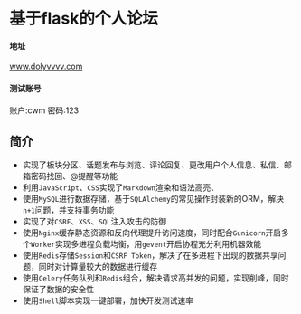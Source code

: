 基于flask的个人论坛
==================
#### 地址 
www.dolyvvvv.com 
#### 测试账号
账户:cwm  密码:123 
<br>

简介
-------
* 实现了板块分区、话题发布与浏览、评论回复、更改用户个人信息、私信、邮箱密码找回、@提醒等功能
* 利用`JavaScript`、`CSS`实现了`Markdown`渲染和语法高亮、
* 使用`MySQL`进行数据存储，基于`SQLAlchemy`的常见操作封装新的ORM，解决`n+1`问题，并支持事务功能
* 实现了对`CSRF`、`XSS`、`SQL`注入攻击的防御
* 使用`Nginx`缓存静态资源和反向代理提升访问速度，同时配合`Gunicorn`开启多个`Worker`实现多进程负载均衡，用`gevent`开启协程充分利用机器效能
* 使用`Redis`存储`Session`和`CSRF Token`，解决了在多进程下出现的数据共享问题，同时对计算量较大的数据进行缓存
* 使用`Celery`任务队列和`Redis`组合，解决请求高并发的问题，实现削峰，同时保证了数据的安全性
* 使用`Shell`脚本实现一键部署，加快开发测试速率

